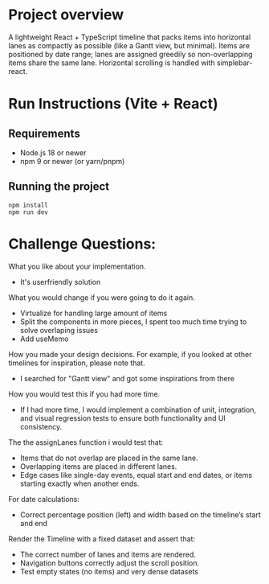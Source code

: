 # Project overview
A lightweight React + TypeScript timeline that packs items into horizontal lanes as compactly as possible (like a Gantt view, but minimal). Items are positioned by date range; lanes are assigned greedily so non-overlapping items share the same lane. Horizontal scrolling is handled with simplebar-react.

# Run Instructions (Vite + React)

## Requirements
- Node.js 18 or newer  
- npm 9 or newer (or yarn/pnpm)  

## Running the project
``` 
npm install
npm run dev
``` 


# Challenge Questions:
What you like about your implementation.
- It's userfriendly solution

What you would change if you were going to do it again.
- Virtualize for handling large amount of items
- Split the components in more pieces, I spent too much time trying to solve overlaping issues
- Add useMemo

How you made your design decisions. For example, if you looked at other timelines for inspiration, please note that.
- I searched for "Gantt view" and got some inspirations from there

How you would test this if you had more time.
- If I had more time, I would implement a combination of unit, integration, and visual regression tests to ensure both functionality and UI consistency.

The the assignLanes function i would test that:
- Items that do not overlap are placed in the same lane.
- Overlapping items are placed in different lanes.
- Edge cases like single-day events, equal start and end dates, or items starting exactly when another ends.

For date calculations:
- Correct percentage position (left) and width based on the timeline’s start and end

Render the Timeline with a fixed dataset and assert that:
- The correct number of lanes and items are rendered.
- Navigation buttons correctly adjust the scroll position.
- Test empty states (no items) and very dense datasets
 